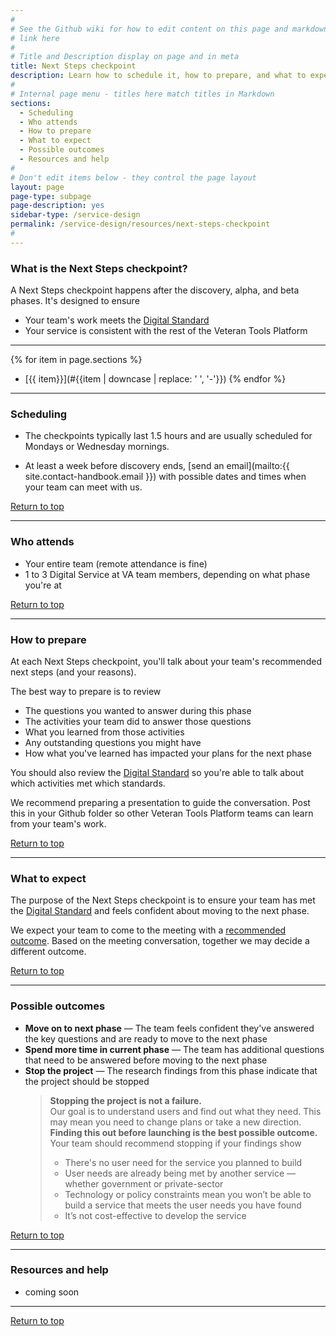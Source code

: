 ```yaml
---
#
# See the Github wiki for how to edit content on this page and markdown styles you can use:
# link here
#
# Title and Description display on page and in meta
title: Next Steps checkpoint
description: Learn how to schedule it, how to prepare, and what to expect at the Next Steps checkpoint.
#
# Internal page menu - titles here match titles in Markdown
sections:
  - Scheduling
  - Who attends
  - How to prepare
  - What to expect
  - Possible outcomes
  - Resources and help
#
# Don't edit items below - they control the page layout
layout: page
page-type: subpage
page-description: yes
sidebar-type: /service-design
permalink: /service-design/resources/next-steps-checkpoint
#
---
```

### What is the Next Steps checkpoint?

A Next Steps checkpoint happens after the discovery, alpha, and beta phases. It's designed to ensure
* Your team's work meets the [Digital Standard](../../digital-standard)
* Your service is consistent with the rest of the Veteran Tools Platform

<hr>

{% for item in page.sections %}
* [{{ item}}](#{{item | downcase | replace: ' ', '-'}})
{% endfor %}

<hr>

### Scheduling

* The checkpoints typically last 1.5 hours and are usually scheduled for Mondays or Wednesday mornings.

* At least a week before discovery ends, [send an email](mailto:{{ site.contact-handbook.email }}) with possible dates and times when your team can meet with us.

<a href="#">Return to top</a>

<hr>


### Who attends

* Your entire team (remote attendance is fine)
* 1 to 3 Digital Service at VA team members, depending on what phase you're at

<a href="#">Return to top</a>

<hr>


### How to prepare

At each Next Steps checkpoint, you'll talk about your team's recommended next steps (and your reasons).

The best way to prepare is to review

* The questions you wanted to answer during this phase
* The activities your team did to answer those questions
* What you learned from those activities
* Any outstanding questions you might have
* How what you've learned has impacted your plans for the next phase

You should also review the [Digital Standard](../../digital-standard) so you're able to talk about which activities met which standards.

We recommend preparing a presentation to guide the conversation. Post this in your Github folder so other Veteran Tools Platform teams can learn from your team's work.

<a href="#">Return to top</a>

<hr>


### What to expect

The purpose of the Next Steps checkpoint is to ensure your team has met the [Digital Standard](../../digital-standard) and feels confident about moving to the next phase.

We expect your team to come to the meeting with a [recommended outcome](#possible-outcomes). Based on the meeting conversation, together we may decide a different outcome.

<a href="#">Return to top</a>

<hr>


### Possible outcomes

* **Move on to next phase** &mdash; The team feels confident they've answered the key questions and are ready to move to the next phase
* **Spend more time in current phase** &mdash; The team has additional questions that need to be answered before moving to the next phase
* **Stop the project** &mdash; The research findings from this phase indicate that the project should be stopped
  > **Stopping the project is not a failure.**
  <br/>Our goal is to understand users and find out what they need. This may mean you need to change plans or take a new direction. **Finding this out before launching is the best possible outcome.**
  <br/>Your team should recommend stopping if your findings show
    > * There's no user need for the service you planned to build
    > * User needs are already being met by another service &mdash; whether government or private-sector
    > * Technology or policy constraints mean you won’t be able to build a service that meets the user needs you have found
    > * It’s not cost-effective to develop the service

<a href="#">Return to top</a>

<hr>


### Resources and help

* coming soon

<hr>

<a href="#">Return to top</a>

